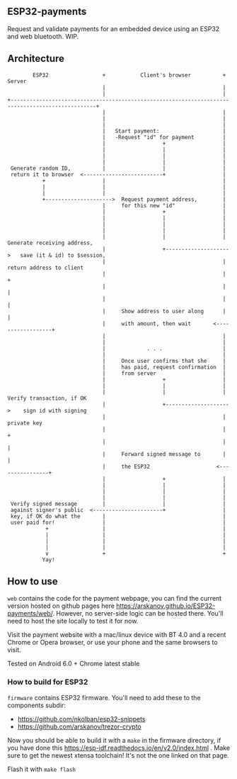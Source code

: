 ## ESP32-payments

Request and validate payments for an embedded device using an ESP32 and web bluetooth. WIP.

## Architecture
```
        ESP32                 +           Client's browser          +      Server
                              |                                     |
                              |                                     |
+-------------------------------------------------------------------------------------------------+
                              |                                     |
                              |                                     |
                              |                                     |
                              |   Start payment:                    |
                              |   -Request "id" for payment         |
                              |                  +                  |
                              |                  |                  |
                              |                  |                  |
                              |                  |                  |
 Generate random ID,          |                  |                  |
 return it to browser  <-------------------------+                  |
           +                  |                                     |
           |                  |                                     |
           |                  |                                     |
           +--------------------->  Request payment address,        |
                              |     for this new "id"               |
                              |                  +                  |
                              |                  |                  |
                              |                  |                  |
                              |                  |                  |
                              |                  |                  |     Generate receiving address,
                              |                  +-------------------->   save (it & id) to $session,
                              |                                     |     return address to client
                              |                                     |               +
                              |                                     |               |
                              |                                     |               |
                              |     Show address to user along      |               |
                              |     with amount, then wait       <------------------+
                              |                                     |
                              |                                     |
                              |             . . .                   |
                              |                                     |
                              |     Once user confirms that she     |
                              |     has paid, request confirmation  |
                              |     from server                     |
                              |                  +                  |
                              |                  |                  |
                              |                  |                  |      Verify transaction, if OK
                              |                  +-------------------->    sign id with signing
                              |                                     |      private key
                              |                                     |              +
                              |                                     |              |
                              |     Forward signed message to       |              |
                              |     the ESP32                     <----------------+
                              |                  +                  |
                              |                  |                  |
                              |                  |                  |
                              |                  |                  |
 Verify signed message        |                  |                  |
 against signer's public  <----------------------+                  |
 key, if OK do what the       |                                     |
 user paid for!               |                                     |
            +                 |                                     |
            |                 |                                     |
            |                 |                                     |
            |                 |                                     |
            v                 +                                     +
           Yay!
```


## How to use
`web` contains the code for the payment webpage, you can find the current version hosted on github pages here https://arskanov.github.io/ESP32-payments/web/. However, no server-side logic can be hosted there. You'll need to host the site locally to test it for now.

Visit the payment website with a mac/linux device with BT 4.0 and a recent Chrome or Opera browser, or use your phone and the same browsers to visit.

Tested on Android 6.0 + Chrome latest stable

### How to build for ESP32
`firmware` contains ESP32 firmware. You'll need to add these to the components subdir:
- https://github.com/nkolban/esp32-snippets
- https://github.com/arskanov/trezor-crypto

Now you should be able to build it with a `make` in the firmware directory, if you have done this https://esp-idf.readthedocs.io/en/v2.0/index.html . Make sure to get the newest xtensa toolchain! It's not the one linked on that page.

Flash it with `make flash`
